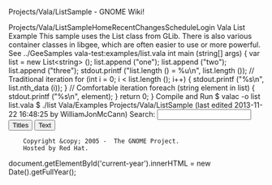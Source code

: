 Projects/Vala/ListSample - GNOME Wiki!
<!--
var search_hint = "Search";
//-->
Projects/Vala/ListSampleHomeRecentChangesScheduleLogin
Vala List Example
This sample uses the List class from GLib.  There is also various container classes in libgee, which are often easier to use or more powerful. See ../GeeSamples vala-test:examples/list.vala int main (string[] args) {
    var list = new List&lt;string&gt; ();
    list.append (&quot;one&quot;);
    list.append (&quot;two&quot;);
    list.append (&quot;three&quot;);
    stdout.printf (&quot;list.length () = %u\n&quot;, list.length ());
    // Traditional iteration
    for (int i = 0; i &lt; list.length (); i++) {
        stdout.printf (&quot;%s\n&quot;, list.nth_data (i));
    }
    // Comfortable iteration
    foreach (string element in list) {
        stdout.printf (&quot;%s\n&quot;, element);
    }
    return 0;
}
Compile and Run
$ valac -o list list.vala
$ ./list Vala/Examples Projects/Vala/ListSample  (last edited 2013-11-22 16:48:25 by WilliamJonMcCann)
Search:
<input id="searchinput" type="text" name="value" value="" size="20"
    onfocus="searchFocus(this)" onblur="searchBlur(this)"
    onkeyup="searchChange(this)" onchange="searchChange(this)" alt="Search">
<input id="titlesearch" name="titlesearch" type="submit"
    value="Titles" alt="Search Titles">
<input id="fullsearch" name="fullsearch" type="submit"
    value="Text" alt="Search Full Text">
<!--// Initialize search form
var f = document.getElementById('searchform');
f.getElementsByTagName('label')[0].style.display = 'none';
var e = document.getElementById('searchinput');
searchChange(e);
searchBlur(e);
//-->
        Copyright &copy; 2005 -  The GNOME Project.
        Hosted by Red Hat.
  document.getElementById('current-year').innerHTML = new Date().getFullYear();
